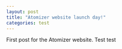 ```yaml
---
layout: post
title: "Atomizer website launch day!"
categories: test
---
```


First post for the Atomizer website. Test test
